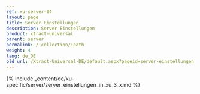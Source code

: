 ```yaml
---
ref: xu-server-04
layout: page
title: Server Einstellungen
description: Server Einstellungen
product: xtract-universal
parent: server
permalink: /:collection/:path
weight: 4
lang: de_DE
old_url: /Xtract-Universal-DE/default.aspx?pageid=server-einstellungen
---
```

{% include _content/de/xu-specific/server/server_einstellungen_in_xu_3_x.md %}
